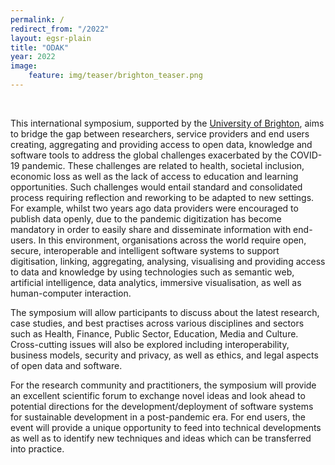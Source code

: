 ```yaml
---
permalink: /
redirect_from: "/2022"
layout: egsr-plain
title: "ODAK"
year: 2022
image:
    feature: img/teaser/brighton_teaser.png
---
```

<!--<div style=" background-color: rgba(46, 204, 64, 0.1); border-style:solid; border-color: rgba(46, 204, 64, 0.5);"><p style="margin-top:20px; margin-bottom:20px; margin-left:20px; margin-right:20px;">Everybody is free to attend the paper sessions, keynotes and ceremonies of EGSR, including MAM, live via YouTube Live (YT) at <a href="/live">egsr2020.london/live</a>. All sessions are streamed but also recorded to YT, where they are archived for free access.<br><br>
-->
<br/>

This international symposium, supported by the [University of Brighton](https://www.brighton.ac.uk/csius), aims to bridge the gap between researchers, service providers and end users creating, aggregating and providing access to open data, knowledge and software tools to address the global challenges exacerbated by the COVID-19 pandemic. These challenges are related to health, societal inclusion, economic loss as well as the lack of access to education and learning opportunities. Such challenges would entail standard and consolidated process requiring reflection and reworking to be adapted to new settings. For example, whilst two years ago data providers were encouraged to publish data openly, due to the pandemic digitization has become mandatory in order to easily share and disseminate information with end-users. In this environment, organisations across the world require open, secure, interoperable and intelligent software systems to support digitisation, linking, aggregating, analysing, visualising and providing access to data and knowledge by using technologies such as semantic web, artificial intelligence, data analytics, immersive visualisation, as well as human-computer interaction.   

The symposium will allow participants to discuss about the latest research, case studies, and best practises across various disciplines and sectors such as Health, Finance, Public Sector, Education, Media and Culture. Cross-cutting issues will also be explored including interoperability, business models, security and privacy, as well as ethics, and legal aspects of open data and software. 

For the research community and practitioners, the symposium will provide an excellent scientific forum to exchange novel ideas and look ahead to potential directions for the development/deployment of software systems for sustainable development in a post-pandemic era. For end users, the event will provide a unique opportunity to feed into technical developments as well as to identify new techniques and ideas which can be transferred into practice.



<!--
If you would like to engage in the (live) discussion you will need to register at <a href="https://forms.gle/Cg6Asr7Dwi4JvJAY8">https://forms.gle/Cg6Asr7Dwi4JvJAY8</a> so you can join us on Rocket.Chat (RC) at <a href="https://rc.egsr2020.london">rc.egsr2020.london</a>. RC is used for ours #announcement, #general discussion and specific exchange about an individual #paper_X. RC also enables you to ask questions to presenters. These will be posted on the channel of the respective paper and read by the session chair.<br><br>

If you have previously been active at EGSR, we will have registered you already and send you an email with credentials. In this case, you do not need to register again.</p>	</div>

<!--<p><i>Due to the developing COVID-19 situation, we have pushed back the research papers abstract deadline to Monday April 13 and the paper submission deadline to April 17.<br>
Furthermore, this year’s EGSR will take place completely virtually. We are currently evaluating available options for remote attendance and the format and details for this are still being worked out. Authors of accepted papers this year will be asked to present their work remotely. We encourage authors to submit work to EGSR despite the altered circumstances of a virtual EGSR meeting.</i></p>
Please see the <a href="/faq">EGSR 2020 FAQ</a> for more information about COVID-19 and changes to the conference this year.

## Eurographics Symposium on Rendering
 The 31st edition of Eurographics Symposium on Rendering was held virtually from June 30th to July 3rd, 2020. EGSR 2020 is being jointly organized by the <a href='https://wp.doc.ic.ac.uk/rgi/'>Realistic Graphics and Imaging group</a> at Imperial College and the <a href='http://vecg.cs.ucl.ac.uk/'>Virtual Environments and Computer Graphics group</a> at University College London (UCL). EGSR was preceded by the 8th annual Workshop on Material Appearance Modeling (MAM) on June 29th, which was also held virtually.
-->
